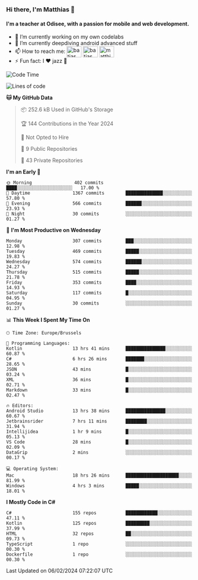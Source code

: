 ### Hi there, I'm Matthias 👋

#### I'm a teacher at Odisee, with a passion for mobile and web development.

- 🔭 I’m currently working on my own codelabs
- 🌱 I’m currently deepdiving android advanced stuff
- 📫 How to reach me: <a href="https://dev.to/batjas" target="_blank"><img align="center" src="https://raw.githubusercontent.com/rahuldkjain/github-profile-readme-generator/master/src/images/icons/Social/devto.svg" alt="batjas" height="30" width="40" /></a>
<a href="https://twitter.com/batjas" target="_blank"><img align="center" src="https://raw.githubusercontent.com/rahuldkjain/github-profile-readme-generator/master/src/images/icons/Social/twitter.svg" alt="batjas" height="30" width="40" /></a>
<a href="https://linkedin.com/in/matthiasdruwé" target="_blank"><img align="center" src="https://raw.githubusercontent.com/rahuldkjain/github-profile-readme-generator/master/src/images/icons/Social/linked-in-alt.svg" alt="matthiasdruwé" height="30" width="40" /></a>
- ⚡ Fun fact: I ❤ jazz 🎷


<!--START_SECTION:waka-->
![Code Time](http://img.shields.io/badge/Code%20Time-1%2C071%20hrs%2020%20mins-blue)

![Lines of code](https://img.shields.io/badge/From%20Hello%20World%20I%27ve%20Written-2.6%20million%20lines%20of%20code-blue)

**🐱 My GitHub Data** 

> 📦 252.6 kB Used in GitHub's Storage 
 > 
> 🏆 144 Contributions in the Year 2024
 > 
> 🚫 Not Opted to Hire
 > 
> 📜 9 Public Repositories 
 > 
> 🔑 43 Private Repositories 
 > 
**I'm an Early 🐤** 

```text
🌞 Morning                402 commits         ████░░░░░░░░░░░░░░░░░░░░░   17.00 % 
🌆 Daytime                1367 commits        ██████████████░░░░░░░░░░░   57.80 % 
🌃 Evening                566 commits         ██████░░░░░░░░░░░░░░░░░░░   23.93 % 
🌙 Night                  30 commits          ░░░░░░░░░░░░░░░░░░░░░░░░░   01.27 % 
```
📅 **I'm Most Productive on Wednesday** 

```text
Monday                   307 commits         ███░░░░░░░░░░░░░░░░░░░░░░   12.98 % 
Tuesday                  469 commits         █████░░░░░░░░░░░░░░░░░░░░   19.83 % 
Wednesday                574 commits         ██████░░░░░░░░░░░░░░░░░░░   24.27 % 
Thursday                 515 commits         █████░░░░░░░░░░░░░░░░░░░░   21.78 % 
Friday                   353 commits         ████░░░░░░░░░░░░░░░░░░░░░   14.93 % 
Saturday                 117 commits         █░░░░░░░░░░░░░░░░░░░░░░░░   04.95 % 
Sunday                   30 commits          ░░░░░░░░░░░░░░░░░░░░░░░░░   01.27 % 
```


📊 **This Week I Spent My Time On** 

```text
🕑︎ Time Zone: Europe/Brussels

💬 Programming Languages: 
Kotlin                   13 hrs 41 mins      ███████████████░░░░░░░░░░   60.87 % 
C#                       6 hrs 26 mins       ███████░░░░░░░░░░░░░░░░░░   28.65 % 
JSON                     43 mins             █░░░░░░░░░░░░░░░░░░░░░░░░   03.24 % 
XML                      36 mins             █░░░░░░░░░░░░░░░░░░░░░░░░   02.71 % 
Markdown                 33 mins             █░░░░░░░░░░░░░░░░░░░░░░░░   02.47 % 

🔥 Editors: 
Android Studio           13 hrs 38 mins      ███████████████░░░░░░░░░░   60.67 % 
Jetbrainsrider           7 hrs 11 mins       ████████░░░░░░░░░░░░░░░░░   31.94 % 
Intellijidea             1 hr 9 mins         █░░░░░░░░░░░░░░░░░░░░░░░░   05.13 % 
VS Code                  28 mins             █░░░░░░░░░░░░░░░░░░░░░░░░   02.09 % 
DataGrip                 2 mins              ░░░░░░░░░░░░░░░░░░░░░░░░░   00.17 % 

💻 Operating System: 
Mac                      18 hrs 26 mins      ████████████████████░░░░░   81.99 % 
Windows                  4 hrs 3 mins        █████░░░░░░░░░░░░░░░░░░░░   18.01 % 
```

**I Mostly Code in C#** 

```text
C#                       155 repos           ████████████░░░░░░░░░░░░░   47.11 % 
Kotlin                   125 repos           █████████░░░░░░░░░░░░░░░░   37.99 % 
HTML                     32 repos            ██░░░░░░░░░░░░░░░░░░░░░░░   09.73 % 
TypeScript               1 repo              ░░░░░░░░░░░░░░░░░░░░░░░░░   00.30 % 
Dockerfile               1 repo              ░░░░░░░░░░░░░░░░░░░░░░░░░   00.30 % 
```




 Last Updated on 06/02/2024 07:22:07 UTC
<!--END_SECTION:waka-->
